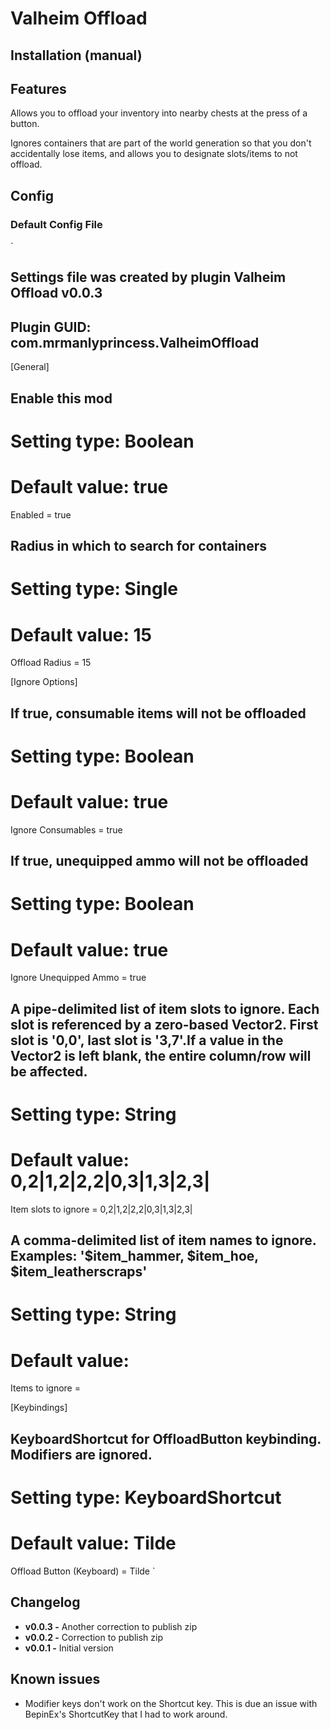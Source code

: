 ﻿# Valheim Offload
## Installation (manual)


## Features
Allows you to offload your inventory into nearby chests at the press of a button.

Ignores containers that are part of the world generation so that you don't accidentally lose items,
and allows you to designate slots/items to not offload.

## Config
### Default Config File

`
## Settings file was created by plugin Valheim Offload v0.0.3
## Plugin GUID: com.mrmanlyprincess.ValheimOffload

[General]

## Enable this mod
# Setting type: Boolean
# Default value: true
Enabled = true

## Radius in which to search for containers
# Setting type: Single
# Default value: 15
Offload Radius = 15

[Ignore Options]

## If true, consumable items will not be offloaded
# Setting type: Boolean
# Default value: true
Ignore Consumables = true

## If true, unequipped ammo will not be offloaded
# Setting type: Boolean
# Default value: true
Ignore Unequipped Ammo = true

## A pipe-delimited list of item slots to ignore. Each slot is referenced by a zero-based Vector2. First slot is '0,0', last slot is '3,7'.If a value in the Vector2 is left blank, the entire column/row will be affected.
# Setting type: String
# Default value: 0,2|1,2|2,2|0,3|1,3|2,3|
Item slots to ignore = 0,2|1,2|2,2|0,3|1,3|2,3|

## A comma-delimited list of item names to ignore. Examples: '$item_hammer, $item_hoe, $item_leatherscraps'
# Setting type: String
# Default value:
Items to ignore =

[Keybindings]

## KeyboardShortcut for OffloadButton keybinding. Modifiers are ignored.
# Setting type: KeyboardShortcut
# Default value: Tilde
Offload Button (Keyboard) = Tilde
`

## Changelog
- **v0.0.3 -** Another correction to publish zip
- **v0.0.2 -** Correction to publish zip
- **v0.0.1 -** Initial version

## Known issues
- Modifier keys don't work on the Shortcut key. This is due an issue with BepinEx's ShortcutKey that I had to work around.
